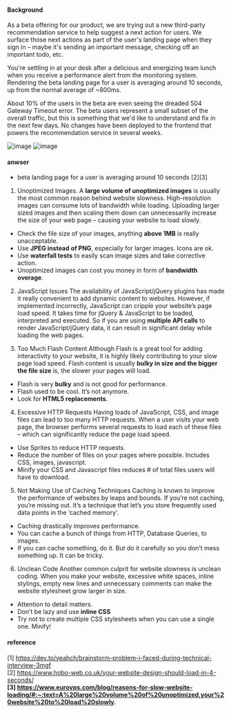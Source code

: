 #### Background
As a beta offering for our product, we are trying out a new third-party recommendation service to help suggest a next action for users. We surface those next actions as part of the user's landing page when they sign in – maybe it's sending an important message, checking off an important todo, etc.

You're settling in at your desk after a delicious and energizing team lunch when you receive a performance alert from the monitoring system. Rendering the beta landing page for a user is averaging around 10 seconds, up from the normal average of ~800ms.

About 10% of the users in the beta are even seeing the dreaded 504 Gateway Timeout error. The beta users represent a small subset of the overall traffic, but this is something that we'd like to understand and fix in the next few days.
No changes have been deployed to the frontend that powers the recommendation service in several weeks.

![image](https://github.com/taixingbi/interview-question/blob/master/general/loading%20web%20slowly/2.png)
![image](https://github.com/taixingbi/interview-question/blob/master/general/loading%20web%20slowly/3.png)

#### anwser
* beta landing page for a user is averaging around 10 seconds [2][3]
1. Unoptimized Images. A **large volume of unoptimized images** is usually the most common reason behind website slowness. High-resolution images can consume lots of bandwidth while loading. Uploading larger sized images and then scaling them down can unnecessarily increase the size of your web page – causing your website to load slowly.  
* Check the file size of your images, anything **above 1MB** is really unacceptable.
* Use **JPEG instead of PNG**, especially for larger images. Icons are ok.
* Use **waterfall tests** to easily scan image sizes and take corrective action.
* Unoptimized images can cost you money in form of **bandwidth overage**.

2. JavaScript Issues
The availability of JavaScript/jQuery plugins has made it really convenient to add dynamic content to websites. However, if implemented incorrectly, JavaScript can cripple your website’s page load speed.
It takes time for jQuery & JavaScript to be loaded, interpreted and executed. So if you are using **multiple API calls** to render JavaScript/jQuery data, it can result in significant delay while loading the web pages.


3. Too Much Flash Content
Although Flash is a great tool for adding interactivity to your website, it is highly likely contributing to your slow page load speed. Flash content is usually **bulky in size and the bigger the file size** is, the slower your pages will load.

* Flash is very **bulky** and is not good for performance.
* Flash used to be cool. It’s not anymore.
* Look for **HTML5 replacements**.

4. Excessive HTTP Requests
Having loads of JavaScript, CSS, and image files can lead to too many HTTP requests. When a user visits your web page, the browser performs several requests to load each of these files – which can significantly reduce the page load speed.

* Use Sprites to reduce HTTP requests.
* Reduce the number of files on your pages where possible. Includes CSS, images, javascript.
* Minify your CSS and Javascript files reduces # of total files users will have to download.

5. Not Making Use of Caching Techniques
Caching is known to improve the performance of websites by leaps and bounds. If you’re not caching, you’re missing out. It’s a technique that let’s you store frequently used data points in the ‘cached memory’.

* Caching drastically improves performance.
* You can cache a bunch of things from HTTP, Database Queries, to images.
* If you can cache something, do it. But do it carefully so you don’t mess something up. It can be tricky.

6. Unclean Code
Another common culprit for website slowness is unclean coding. When you make your website, excessive white spaces, inline stylings, empty new lines and unnecessary comments can make the website stylesheet grow larger in size.
* Attention to detail matters.
* Don’t be lazy and use **inline CSS**
* Try not to create multiple CSS stylesheets when you can use a single one.
Minify!



#### reference
[1] https://dev.to/yeahch/brainstorm-problem-i-faced-during-technical-interview-3mgf          
[2] https://www.hobo-web.co.uk/your-website-design-should-load-in-4-seconds/      
**[3] https://www.eurovps.com/blog/reasons-for-slow-website-loading/#:~:text=A%20large%20volume%20of%20unoptimized,your%20website%20to%20load%20slowly.**
